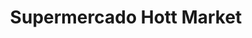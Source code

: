 ---
title: "Supermercado Hott Market"
url: /los-muermos/supermercado-hott-market/
shop: Supermarkt
---